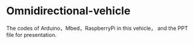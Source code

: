 # Omnidirectional-vehicle
The codes of Arduino，Mbed，RaspberryPi in this vehicle， and the PPT file for presentation.
